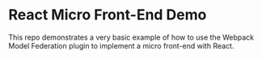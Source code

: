 # React Micro Front-End Demo

This repo demonstrates a very basic example of how to use the Webpack Model Federation plugin to implement a micro front-end with React.
